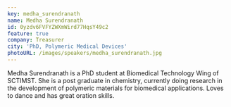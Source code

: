 ```yaml
---
key: medha_surendranath
name: Medha Surendranath
id: 0yzdv6FVFYZWXmWird77HqsY49c2
feature: true
company: Treasurer
city: 'PhD, Polymeric Medical Devices'
photoURL: /images/speakers/medha_surendranath.jpg
---
```

Medha Surendranath is a PhD student at Biomedical Technology Wing of SCTIMST. She is a post graduate in chemistry, currently doing research in the development of polymeric materials for biomedical applications. Loves to dance and has great oration skills.